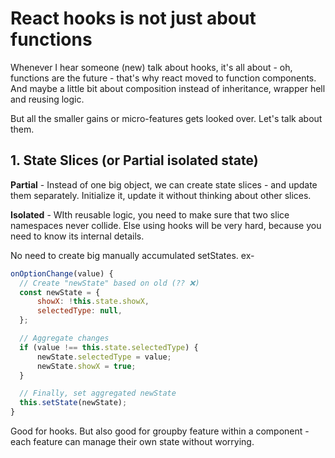 # React hooks is not just about functions

Whenever I hear someone (new) talk about hooks, it's all about - oh, functions are the future - that's why react moved to function components. And maybe a little bit about composition instead of inheritance, wrapper hell and reusing logic.

But all the smaller gains or micro-features gets looked over. Let's talk about them.

## 1. State Slices (or Partial isolated state)

**Partial** - Instead of one big object, we can create state slices - and update them separately. Initialize it, update it without thinking about other slices.

**Isolated** - WIth reusable logic, you need to make sure that two slice namespaces never collide. Else using hooks will be very hard, because you need to know its internal details.

No need to create big manually accumulated setStates. ex- 
```jsx
onOptionChange(value) {
  // Create "newState" based on old (?? ❌)
  const newState = {
      showX: !this.state.showX,
      selectedType: null,
  };

  // Aggregate changes
  if (value !== this.state.selectedType) {
      newState.selectedType = value;
      newState.showX = true;
  }

  // Finally, set aggregated newState
  this.setState(newState);
}
```

Good for hooks. But also good for groupby feature within a component - each feature can manage their own state without worrying.


<!--stackedit_data:
eyJoaXN0b3J5IjpbLTUzOTEzNTA4NCwtMTg1ODM5MzAzNiwtMj
EyMjgzMzU1NiwtMTQ4MDQzMDM2MSwxMzAyODgwODI3XX0=
-->